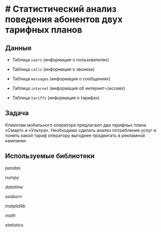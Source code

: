 # # Статистический анализ поведения абонентов двух тарифных планов


## Данные

 - Таблица `users` (информация о пользователях)
 
 - Таблица `calls` (информация о звонках)
    
 - Таблица `messages` (информация о сообщениях)
   
 - Таблица `internet` (информация об интернет-сессиях)
    
 - Таблица `tariffs` (информация о тарифах)

## Задача

Клиентам мобильного оператора предлагают два тарифных плана «Смарт» и «Ультра». Необходимо сделать анализ потребления услуг и понять какой тариф оператору выгоднее продвигать в рекламной кампании.

## Используемые библиотеки
*pandas*

*numpy*

*datetime*

*seaborn*

*matplotlib*

*math* 

*statistics*
